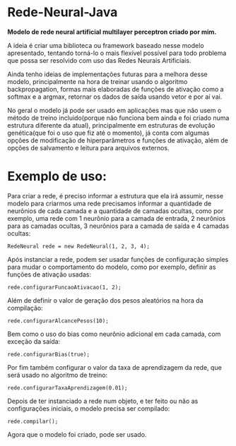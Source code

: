 # Rede-Neural-Java

<p><strong>Modelo de rede neural artificial multilayer perceptron criado por mim.</strong></p>

<p>A ideia é criar uma biblioteca ou framework baseado nesse modelo apresentado, tentando torná-lo o mais flexível 
possível para todo problema que possa ser resolvido com uso das Redes Neurais Artificiais.</p>

<p>Ainda tenho ideias de implementações futuras para a melhora desse modelo, principalmente na hora de treinar usando 
o algoritmo backpropagation, formas mais elaboradas de funções de ativação como a softmax e a argmax, retornar os dados de 
saída usando vetor e por aí vai.</p>

<p>No geral o modelo já pode ser usado em aplicações mas que não usem o método de treino incluido(porque não funciona bem 
  ainda e foi criado numa estrutura diferente da atual), principalmente em estruturas de evolução genética(que foi o uso que 
  fiz até o momento), já conta com algumas opções de modificação de hiperparâmetros e funções de ativação, além de opções de 
  salvamento e leitura para arquivos externos.</p>

# Exemplo de uso:
Para criar a rede, é preciso informar a estrutura que ela irá assumir, nesse modelo para criarmos uma rede precisamos informar a quantidade de neurônios de cada camada e a quantidade de camadas ocultas, como por exemplo, uma rede com 1 neurônio para a camada de entrada, 2 neurônios para as camadas ocultas, 3 neurônios para a camada de saída e 4 camadas ocultas:
``` 
RedeNeural rede = new RedeNeural(1, 2, 3, 4);
```
Após instanciar a rede, podem ser usadar funções de configuração simples para mudar o comportamento do modelo, como por exemplo, definir as funções de ativação usadas:
``` 
rede.configurarFuncaoAtivacao(1, 2);
```
Além de definir o valor de geração dos pesos aleatórios na hora da compilação:
``` 
rede.configurarAlcancePesos(10);
```
Bem como o uso do bias como neurônio adicional em cada camada, com exceção da saída:
``` 
rede.configurarBias(true);
```
Por fim também configurar o valor da taxa de aprendizagem da rede, que será usado no algoritmo de treino:
``` 
rede.configurarTaxaAprendizagem(0.01);
```
Depois de ter instanciado a rede num objeto, e ter feito ou não as configurações iniciais, o modelo precisa ser compilado:
``` 
rede.compilar();
```
Agora que o modelo foi criado, pode ser usado.
